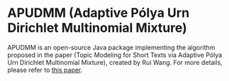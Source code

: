 # APUDMM (Adaptive Pólya Urn Dirichlet Multinomial Mixture)
APUDMM is an open-source Java package implementing the algorithm proposed in the paper (Topic Modeling for Short Texts via Adaptive Pólya Urn Dirichlet Multinomial Mixture), created by Rui Wang. For more details, please refer to [this paper](https://doi.org/10.1007/978-981-99-8181-6_28).


